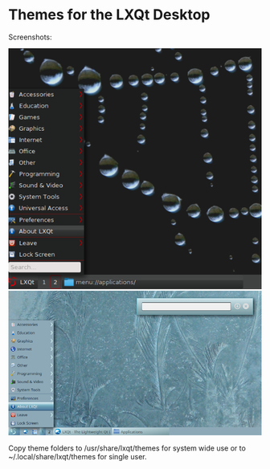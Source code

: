 Themes for the LXQt Desktop
===============

Screenshots:

![Screenshot](screenshot-red+black.png)
![Screenshot](screenshot-ice.png)


Copy theme folders to /usr/share/lxqt/themes for system wide use or to ~/.local/share/lxqt/themes for single user.
